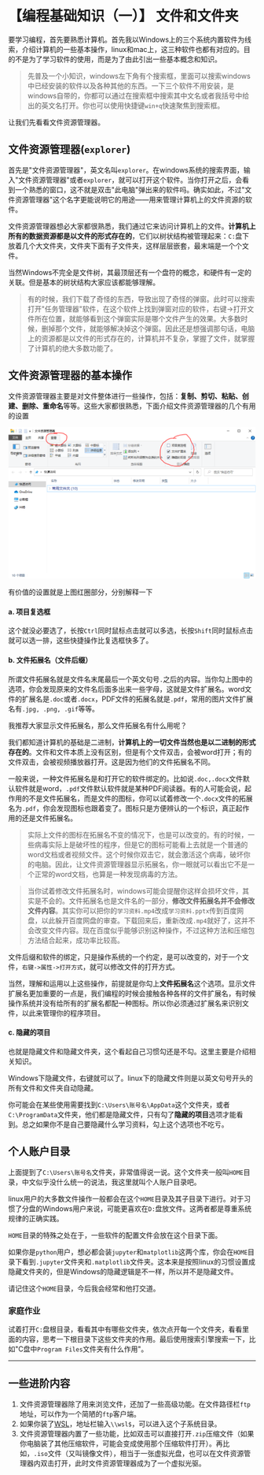 # 【编程基础知识（一）】 文件和文件夹

要学习编程，首先要熟悉计算机。首先我以Windows上的三个系统内置软件为线索，介绍计算机的一些基本操作，linux和mac上，这三种软件也都有对应的。目的不是为了学习软件的使用，而是为了由此引出一些基本概念和知识。

> 先普及一个小知识，windows左下角有个搜索框，里面可以搜索windows中已经安装的软件以及各种其他的东西。一下三个软件不用安装，是windows自带的，你都可以通过在搜索框中搜索其中文名或者我括号中给出的英文名打开。你也可以使用快捷键`win+q`快速聚焦到搜索框。

让我们先看看文件资源管理器。

## 文件资源管理器(`explorer`)

首先是"文件资源管理器"，英文名叫`explorer`。在windows系统的搜索界面，输入"文件资源管理器"或者`explorer`，就可以打开这个软件。当你打开之后，会看到一个熟悉的窗口，这不就是双击"此电脑"弹出来的软件吗。确实如此，不过"文件资源管理器"这个名字更能说明它的用途——用来管理计算机上的文件资源的软件。

文件资源管理器想必大家都很熟悉，我们通过它来访问计算机上的文件。**计算机上所有的数据资源都是以文件的形式存在的**，它们以树状结构被管理起来：`C:`盘下放着几个大文件夹，文件夹下面有子文件夹，这样层层嵌套，最末端是一个个文件。

当然Windows不完全是文件树，其最顶层还有一个盘符的概念，和硬件有一定的关联。但是基本的树状结构大家应该都能够理解。

> 有的时候，我们下载了奇怪的东西，导致出现了奇怪的弹窗。此时可以搜索打开"任务管理器"软件，在这个软件上找到弹窗对应的软件，右键->打开文件所在位置，就能够看到这个弹窗实际是哪个文件产生的效果。大多数时候，删掉那个文件，就能够解决掉这个弹窗。因此还是想强调那句话，电脑上的资源都是以文件的形式存在的，计算机并不复杂，掌握了文件，就掌握了计算机的绝大多数功能了。

## 文件资源管理器的基本操作

文件资源管理器主要是对文件整体进行一些操作，包括：**复制、剪切、粘贴、创建、删除、重命名**等等。这些大家都很熟悉，下面介绍文件资源管理器的几个有用的设置

![文件资源管理器](../../img/explorer.png)

有价值的设置就是上图红圈部分，分别解释一下

#### a. 项目复选框

这个就没必要选了，长按`Ctrl`同时鼠标点击就可以多选，长按`Shift`同时鼠标点击就可以选一排，这些快捷操作比复选框快多了。

#### b. 文件拓展名（文件后缀）

所谓文件拓展名就是文件名末尾最后一个英文句号`.`之后的内容。当你勾上图中的选项，你会发现原来的文件名后面多出来一些字母，这就是文件扩展名。word文件的扩展名是`.doc`或者`.docx`，PDF文件的拓展名就是`.pdf`，常用的图片文件扩展名有`.jpg, .png, .gif`等等。

我推荐大家显示文件拓展名，那么文件拓展名有什么用呢？

我们都知道计算机的基础是二进制，**计算机上的一切文件当然也是以二进制的形式存在的**。文件和文件本质上没有区别，但是有个文件双击，会被word打开；有的文件双击，会被视频播放器打开。这是因为他们的文件拓展名不同。

一般来说，一种文件拓展名是和打开它的软件绑定的。比如说`.doc,.docx`文件默认软件就是word，`.pdf`文件默认软件就是某种PDF阅读器。有的人可能会说，起作用的不是文件拓展名，而是文件的图标，你可以试着修改一个`.docx`文件的拓展名为`.pdf`，你会发现图标也跟着变了。图标只是方便辨认的一个标识，真正起作用的还是文件拓展名。

> 实际上文件的图标在拓展名不变的情况下，也是可以改变的。有的时候，一些病毒实际上是破坏性的程序，但是它的图标可能看上去就是一个普通的word文档或者视频文件。这个时候你双击它，就会激活这个病毒，破坏你的电脑。因此，让文件资源管理器显示拓展名，你一眼就可以看出它不是一个正常的word文档，也算是一种发现病毒的方法。

> 当你试着修改文件拓展名时，windows可能会提醒你这样会损坏文件，其实是不会的。文件拓展名也是文件名的一部分，**修改文件拓展名并不会修改文件内容**。其实你可以把你的`学习资料.mp4`改成`学习资料.pptx`传到百度网盘，以此躲开百度网盘的审查。下载回来后，重新改成`.mp4`就好了，这并不会改变文件内容。现在百度似乎能够识别这种操作，不过这种方法和压缩包方法结合起来，成功率比较高。

文件后缀和软件的绑定，只是操作系统的一个约定，是可以改变的，对于一个文件，`右键->属性->打开方式`，就可以修改文件的打开方式。

当然，理解和运用以上这些操作，前提就是你勾上**文件拓展名**这个选项。显示文件扩展名更加重要的一点是，我们编程的时候会接触各种各样的文件扩展名，有时候操作系统并没有给所有的扩展名都配一种图标。所以你必须通过扩展名来识别文件，以此来管理你的程序项目。

#### c. 隐藏的项目

也就是隐藏文件和隐藏文件夹，这个看起自己习惯勾还是不勾。这里主要是介绍相关知识。

Windows下隐藏文件，右键就可以了。linux下的隐藏文件则是以英文句号开头的所有文件和文件夹自动隐藏。

你可能会在某些使用需要找到`C:\Users\账号名\AppData`这个文件夹，或者`C:\ProgramData`文件夹，他们都是隐藏文件，只有勾了**隐藏的项目**选项才能看到。总之如果你不是自己要隐藏什么学习资料，勾上这个选项也不吃亏。

## 个人账户目录

上面提到了`C:\Users\账号名`文件夹，非常值得说一说。这个文件夹一般叫`HOME`目录，中文似乎没什么统一的说法，我这里就叫个人账户目录吧。

linux用户的大多数文件操作一般都会在这个`HOME`目录及其子目录下进行。对于习惯了分盘的Windows用户来说，可能更喜欢在`D:`盘放文件。这两者都是尊重系统规律的正确实践。

`HOME`目录的特殊之处在于，一些软件的配置文件会放在这个目录下面。

如果你是`python`用户，想必都会装`jupyter`和`matplotlib`这两个库，你会在`HOME`目录下看到`.jupyter`文件夹和`.matplotlib`文件夹。这本来是按照linux的习惯设置成隐藏文件夹的，但是Windows的隐藏逻辑是不一样，所以并不是隐藏文件。

请记住这个`HOME`目录，今后我会经常和他打交道。


### 家庭作业

试着打开`C:`盘根目录，看看其中有哪些文件夹，依次点开每一个文件夹，看看里面的内容，思考一下根目录下这些文件夹的作用。最后使用搜索引擎搜索一下，比如"C盘中`Program Files`文件夹有什么作用"。

---------

## 一些进阶内容

1. 文件资源管理器除了用来浏览文件，还加了一些高级功能。在文件路径栏`ftp`地址，可以作为一个简陋的`ftp`客户端。
2. 如果你装了[WSL](https://docs.microsoft.com/zh-cn/windows/wsl/install-win10)，地址栏输入`\\wsl$`，可以进入这个子系统目录。
3. 文件资源管理器内置了一些功能，比如双击可以直接打开`.zip`压缩文件（如果你电脑装了其他压缩软件，可能会变成使用那个压缩软件打开）。再比如，`.iso`文件（又叫镜像文件），相当于一张虚拟光盘，也可以在文件资源管理器内双击打开，此时文件资源管理器成为了一个虚拟光驱。
